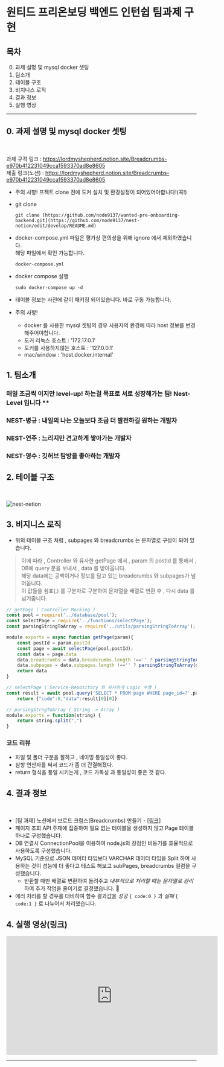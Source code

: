 # 원티드 프리온보딩 백엔드 인턴쉽 팀과제 구현

## 목차

0. 과제 설명 및 mysql docker 셋팅
1. 팀소개
2. 테이블 구조
3. 비지니스 로직
4. 결과 정보
5. 실행 영상
<hr/>

## 0. 과제 설명 및 mysql docker 셋팅
</br>

과제 규격 링크 : https://lordmyshepherd.notion.site/Breadcrumbs-e970b412231049cca1593370ad8e8605</br>
제출 링크(노션) : https://lordmyshepherd.notion.site/Breadcrumbs-e970b412231049cca1593370ad8e8605
</br>

- 주의 사항! 프젝트 clone 전에 도커 설치 및 환경설정이 되어있어야합니다!(꼭!) 
- git clone
    ```
    git clone [https://github.com/node9137/wanted-pre-onboarding-backend.git](https://github.com/node9137/nest-notion/edit/develop/README.md)
    ```
-  docker-compose.yml 파일은 평가상 편의성을 위해 ignore 에서 제외하였습니다. <br/>
   해당 파일에서 확인 가능합니다.
    ```
    docker-compose.yml 
    ```
- docker compose 실행
    ```
    sudo docker-compose up -d
    ```
- 테이블 정보는 사전에 같이 패키징 되어있습니다. 바로 구동 가능합니다.

- 주의 사항! 
    - docker 를 사용한 mysql 셋팅의 경우 사용자의 환경에 따라 host 정보를 번경해주어야합니다.</br>
    - 도커 리눅스 호스트 : '172.17.0.1' </br>
    - 도커를 사용하지않는 호스트 : '127.0.0.1'</br>
    - mac/window : 'host.docker.internal'</br>

## 1. 팀소개  

### 매일 조금씩 이지만 level-up! 하는걸 목표로 서로 성장해가는 팀! Nest-Level 입니다 ** 
### **NEST-병규 : 내일의 나는 오늘보다 조금 더 발전하길 원하는 개발자**
### NEST-연주 : 느리지만 견고하게 쌓아가는 개발자
### NEST-영수 : 깃허브 탐방을 좋아하는 개발자

## 2. 테이블 구조
</br>

![nest-netion](https://github.com/node9137/nest-notion/assets/139099596/20a42e37-516d-49e9-b9cd-3bee1db27744)

## 3. 비지니스 로직

- 위의 테이블 구조 처럼 , subpages 와 breadcrumbs 는 문자열로 구성이 되어 있습니다.</br>

> 이에 따라 , Controller 와 유사한 getPage 에서 , param 의 postId 를 통해서 , DB에 query 문을 보내서 , data 를 받아옵니다. </br>
해당 data에는 공백이거나 정보를 담고 있는 breadcrumbs 와 subpages가 넘어옵니다. </br>
이 값들을 쉼표(,) 를 구분자로 구분하여 문자열을 배열로 변환 후 , 다시 data 를 넘겨줍니다. </br>
> 

```jsx
// getPage ( Controller Mocking )
const pool = require('../database/pool');
const selectPage = require('../functions/selectPage');
const parsingStringToArray = require('../utils/parsingStringToArray');

module.exports = async function getPage(param){
    const postId = param.postId
    const page = await selectPage(pool,postId);
    const data = page.data
    data.breadcrumbs = data.breadcrumbs.length !=='' ? parsingStringToArray(data.breadcrumbs):null
    data.subpages = data.subpages.length !=='' ? parsingStringToArray(data.subpages):null
    return data
}
```

```jsx
// selectPage ( Service-Repository 와 유사하게 Logic 수행 )
const result = await pool.query('SELECT * FROM page WHERE page_id=?',param)
	return {"code":0,"data":result[0][0]}
```

```jsx
// parsingStrngToArray ( String -> Array )
module.exports = function(string) {
    return string.split(",")
}
```

### 코드 리뷰

- 파일 및 폴더 구분을 잘하고 , 네이밍 통일성이 좋다.
- 삼항 연산자를 써서 코드가 좀 더 간결해졌다.
- return 형식을 통일 시키는게 , 코드 가독성 과 통일성이 좋은 것 같다.

## 4. 결과 정보
</br>

- [팀 과제] 노션에서 브로드 크럼스(Breadcrumbs) 만들기 - [[링크]](https://www.notion.so/Breadcrumbs-e970b412231049cca1593370ad8e8605?pvs=21)
- 페이지 조회 API 주제에 집중하여 필요 없는 테이블을 생성하지 않고 Page 테이블 하나로 구성했습니다.
- DB 연결시 ConnectionPool을 이용하여 node.js의 장점인 비동기를 효율적으로 사용하도록 구성했습니다.
- MySQL 기준으로 JSON 데이터 타입보다 VARCHAR 데이터 타입을 Split 하여 사용하는 것이 성능에 더 좋다고 테스트 해보고 subPages, breadcrumbs 컬럼을 구성했습니다.
    - 반환할 때만 배열로 변환하여 돌려주고 *내부적으로 처리할 때는 문자열로 관리*하여 추가 작업을 줄이기로 결정했습니다.  🥳
- 에러 처리를 할 경우를 대비하여 함수 결과값을 *성공*  `{ code:0 }` 과 *실패* `{ code:1 }` 로 나누어서 처리했습니다.

## 4. 실행 영상(링크)

<iframe width="560" height="315" src="https://www.youtube.com/embed/j1EtEB3Tmfs?si=6umsGPHWZ0Ok_RuY" title="YouTube video player" frameborder="0" allow="accelerometer; autoplay; clipboard-write; encrypted-media; gyroscope; picture-in-picture; web-share" allowfullscreen></iframe>

</br>
<hr/>
